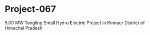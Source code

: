 # Project-067
5.00 MW Tangling Small Hydro Electric Project in Kinnaur District of Himachal Pradesh
